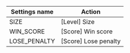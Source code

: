 | Settings name | Action |
|---------------|--------|
| SIZE | [Level] Size |
| WIN_SCORE | [Score] Win score |
| LOSE_PENALTY | [Score] Lose penalty |
